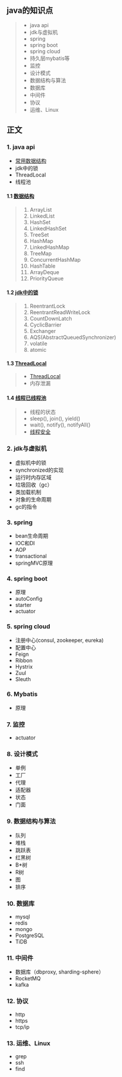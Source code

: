 ## java的知识点
> + java api  
> + jdk与虚拟机  
> + spring  
> + spring boot  
> + spring cloud  
> + 持久层mybatis等  
> + 监控  
> + 设计模式  
> + 数据结构与算法  
> + 数据库  
> + 中间件  
> + 协议  
> + 运维、Linux

## 正文
### 1. java api
+ [常用数据结构](./doc/struct.md)  
+ jdk中的锁   
+ ThreadLocal  
+ 线程池

#### 1.1 [数据结构](./doc/struct.md) 
> 1. ArrayList 
> 1. LinkedList  
> 1. HashSet  
> 1. LinkedHashSet  
> 1. TreeSet  
> 1. HashMap  
> 1. LinkedHashMap  
> 1. TreeMap  
> 1. ConcurrentHashMap
> 1. HashTable  
> 1. ArrayDeque  
> 1. PriorityQueue

#### 1.2 [jdk中的锁](./doc/lock.md)
> 1. ReentrantLock 
> 1. ReentrantReadWriteLock  
> 1. CountDownLatch  
> 1. CyclicBarrier  
> 1. Exchanger  
> 1. AQS(AbstractQueuedSynchronizer)  
> 1. volatile  
> 1. atomic  

#### 1.3 [ThreadLocal](./doc/threadLocal.md)
> + [ThreadLocal](http://www.jasongj.com/java/threadlocal/)
> + 内存泄漏  

#### 1.4 [线程已线程池]((./doc/thread.md))
> + 线程的状态  
> + sleep(), join(), yield()  
> + wait(), notify(), notifyAll()   
> + [线程安全](http://www.jasongj.com/java/thread_safe/)  


### 2. jdk与虚拟机
+ 虚拟机中的锁  
+ synchronized的实现  
+ 运行时内存区域  
+ 垃圾回收（gc）  
+ 类加载机制  
+ 对象的生命周期  
+ gc的指令  

### 3. spring
+ bean生命周期  
+ IOC和DI  
+ AOP  
+ transactional  
+ springMVC原理  

### 4. spring boot
+ 原理  
+ autoConfig  
+ starter  
+ actuator  

### 5. spring cloud
+ 注册中心(consul, zookeeper, eureka)  
+ 配置中心  
+ Feign 
+ Ribbon   
+ Hystrix  
+ Zuul  
+ Sleuth  

### 6. Mybatis
+ 原理  

### 7. 监控 
+ actuator  

### 8. 设计模式
+ 单例  
+ 工厂  
+ 代理  
+ 适配器  
+ 状态  
+ 门面  

### 9. 数据结构与算法
+ 队列  
+ 堆栈  
+ 跳跃表  
+ 红黑树  
+ B*树  
+ R树  
+ 图  
+ 排序  

### 10. 数据库
+ mysql  
+ redis  
+ mongo
+ PostgreSQL  
+ TiDB  

### 11. 中间件
+ 数据库（dbproxy, sharding-sphere）  
+ RocketMQ  
+ kafka  

### 12. 协议 
+ http  
+ https  
+ tcp/ip  

### 13. 运维、Linux
+ grep  
+ ssh  
+ find  
